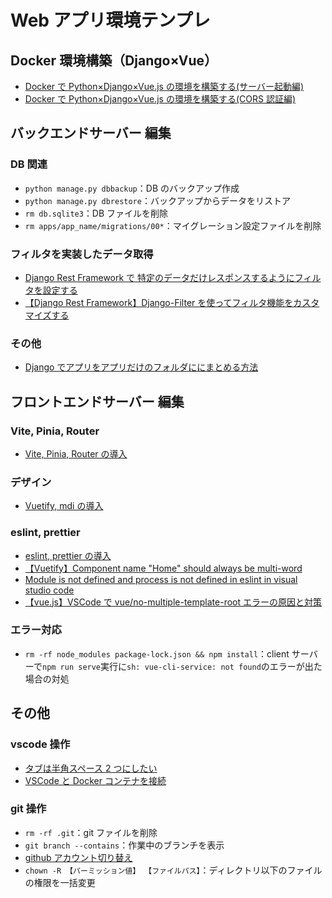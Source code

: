 # Web アプリ環境テンプレ

## Docker 環境構築（Django×Vue）

- [Docker で Python×Django×Vue.js の環境を構築する(サーバー起動編)](https://www.miracleave.co.jp/contents/1715/post-1715/)
- [Docker で Python×Django×Vue.js の環境を構築する(CORS 認証編)](https://www.miracleave.co.jp/contents/1863/post-1863/)

## バックエンドサーバー 編集

### DB 関連

- `python manage.py dbbackup`：DB のバックアップ作成
- `python manage.py dbrestore`：バックアップからデータをリストア
- `rm db.sqlite3`：DB ファイルを削除
- `rm apps/app_name/migrations/00*`：マイグレーション設定ファイルを削除

### フィルタを実装したデータ取得

- [Django Rest Framework で 特定のデータだけレスポンスするようにフィルタを設定する](https://qiita.com/Ajyarimochi/items/7e22de20292ca57ea8dc)
- [【Django Rest Framework】Django-Filter を使ってフィルタ機能をカスタマイズする](https://qiita.com/Ajyarimochi/items/a88331825667ce27cf48)

### その他

- [Django でアプリをアプリだけのフォルダににまとめる方法](https://qiita.com/HiroakiIwata/items/b75fff69c61fddd4487d)

## フロントエンドサーバー 編集

### Vite, Pinia, Router

- [Vite, Pinia, Router の導入](https://designsupply-web.com/media/programming/7603/)

### デザイン

- [Vuetify, mdi の導入](https://ashitaka-blog.com/vuetify3%E3%81%93%E3%81%A8%E3%81%AF%E3%81%98%E3%82%812%EF%BC%88vite%EF%BC%89/)

### eslint, prettier

- [eslint, prettier の導入](https://youtu.be/TTutJJUGMbY?si=-XiGVdyOhuT9Lsup)
- [【Vuetify】Component name "Home" should always be multi-word](https://zenn.dev/teba_eleven/articles/5af8f29e9e200d)
- [Module is not defined and process is not defined in eslint in visual studio code](https://itecnote.com/tecnote/module-is-not-defined-and-process-is-not-defined-in-eslint-in-visual-studio-code/)
- [【vue.js】VSCode で vue/no-multiple-template-root エラーの原因と対策](https://qiita.com/Moris_Mk-II/items/af0f986531e99e6bf3f0#:~:text=%27vue/no%2Dmultiple%2Dtemplate%2Droot%27%3A%20%27off%27%20%20%20%20//%20%E3%81%93%E3%82%8C%E3%81%A7%E3%81%93%E3%81%AE%E4%BD%99%E8%A8%88%E3%81%AA%E3%83%81%E3%82%A7%E3%83%83%E3%82%AF%E6%A9%9F%E8%83%BD%E3%82%92%E3%81%8A%E3%81%A3%E3%81%B5%E3%81%AB%E5%87%BA%E6%9D%A5%E3%82%8B%E7%AD%88%E3%81%AA%E3%81%AE%E3%81%AB%E3%80%81%E3%82%A8%E3%83%A9%E3%83%BC%E3%81%AF%E8%A7%A3%E6%B6%88%E3%81%95%E3%82%8C%E3%81%9A%E3%80%82)

### エラー対応

- `rm -rf node_modules package-lock.json && npm install`：client サーバーで`npm run serve`実行に`sh: vue-cli-service: not found`のエラーが出た場合の対処

## その他

### vscode 操作

- [タブは半角スペース 2 つにしたい](https://simplesimples.com/web/application/vscode/tab-space/)
- [VSCode と Docker コンテナを接続](https://zenn.dev/ochamikan/articles/24465ac14a9e24#vscode%E3%81%A8docker%E3%82%B3%E3%83%B3%E3%83%86%E3%83%8A%E3%82%92%E6%8E%A5%E7%B6%9A)

### git 操作

- `rm -rf .git`：git ファイルを削除
- `git branch --contains`：作業中のブランチを表示
- [github アカウント切り替え](https://note.com/bluecode_inc/n/n3f67774c8642)
- `chown -R 【パーミッション値】 【ファイルパス】`：ディレクトリ以下のファイルの権限を一括変更
